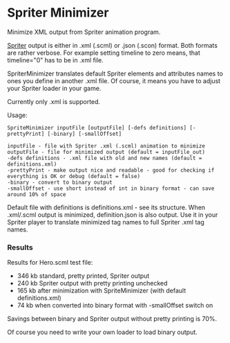 # Spriter Minimizer
 Minimize XML output from Spriter animation program.

 [Spriter](http://www.brashmonkey.com) output is either in .xml (.scml) or .json (.scon) format. Both formats are rather verbose. For example setting timeline to zero means, that timeline="0" has to be in .xml file.

 SpriterMinimizer translates default Spriter elements and attributes names to ones you define in another .xml file. Of course, it means you have to adjust your Spriter loader in your game.

 Currently only .xml is supported.

Usage:
```
SpriteMinimizer inputFile [outputFile] [-defs definitions] [-prettyPrint] [-binary] [-smallOffset]

inputFile - file with Spriter .xml (.scml) animation to minimize
outputFile - file for minimized output (default = inputFile_out)
-defs definitions - .xml file with old and new names (default = definitions.xml)
-prettyPrint - make output nice and readable - good for checking if everything is OK or debug (default = false)
-binary - convert to binary output
-smallOffset - use short instead of int in binary format - can save around 10% of space
```

 Default file with definitions is definitions.xml - see its structure. When .xml/.scml output is minimized, definition.json is also output. Use it in your Spriter player to translate minimized tag names to full Spriter .xml tag names.


### Results

 Results for Hero.scml test file:
 - 346 kb standard, pretty printed, Spriter output
 - 240 kb Spriter output with pretty printing unchecked
 - 165 kb after minimization with SpriteMinimizer (with default definitions.xml)
 - 74 kb when converted into binary format with -smallOffset switch on
 
 Savings between binary and Spriter output without pretty printing is 70%.

 Of course you need to write your own loader to load binary output.
 
